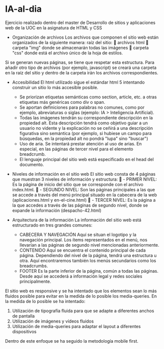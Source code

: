 # IA-al-dia
Ejercicio realizado dentro del master de Desarrollo de sitios y aplicaciones web de la UOC en la asignatura de HTML y CSS

- Organización de archivos
Los archivos que componen el sitio web están organizados de la siguiente manera:
raíz del sitio:
	archivos html
	carpeta "img" donde se almacenarán todas las imágenes
	carpeta "css" donde está el archivo único de la hoja de estilos.

Si se generan nuevas páginas, se tiene que respetar esta estructura. Para añadir otro tipo de archivos (por ejemplo, javascript) se creará una carpeta en la raíz del sitio y dentro de la carpeta irán los archivos correspondientes.


- Accesibilidad
El html utilizado sigue el estándar html 5 intentando construir un sitio lo más accesible posible.
  - Se priorizan etiquetas semánticas como section, article, etc. a otras etiquetas más genéricas como div o span.
  - Se aportan definiciones para palabras no comunes, como por ejemplo, abreviaturas o siglas (ejemplo: IA > Inteligencia Artificial).
  - Todas las imágenes tendrán su correspondiente descripción en la propiedad alt. Esta descripción tendrá como objetivo guiar a un usuario no vidente y la explicación no se ceñirá   a una descripción figurativa sino semántica (por ejemplo, si hubiese un campo para búsquedas, en la propiedad alt no pondrá "lupa" sino "buscar")
  - Uso de aria. Se intentará prestar atención al uso de arias. En especial, en las páginas de tercer nivel para el elemento breadcrumb.
  - El lenguaje principal del sitio web está especificado en el head del documento.


- Niveles de información en el sitio web
El sitio web consta de 4 páginas que muestran 3 niveles de información y estructura:
	- PRIMER NIVEL: Es la página de inicio del sitio que se corresponde con el archivo index.html. 
	- SEGUNDO NIVEL: Son las páginas principales a las que se accede a través del menú principal situado en la cabecera de la web (aplicaciones.html y en-el-cine.html)
	- TERCER NIVEL: Es la página a la que accedes a través de las páginas de segundo nivel, donde se expande la información (despacho-42.html)


- Arquitectura de la información
La información del sitio web está estructurado en tres grandes comunes:
  - CABECERA Y NAVEGACIÓN
  Aquí se situan el logotipo y la navegación principal. Los ítems representados en el menú, nos llevarían a las páginas de segundo nivel mencionadas anteriormente.
  - CONTENIDO
  Aquí se encuentra el contenido principal de cada página. Dependiendo del nivel de la página, tendrá una estructura u otra. 
  Aquí encontraremos también los menús secundarios como los breadcrumbs.
  - FOOTER
  Es la parte inferior de la página, común a todas las páginas. Desde aquí se accederá a información legal y redes sociales principalmente. 

El sitio web es responsive y se ha intentado que los elementos sean lo más fluidos posible para evitar en la medida de lo posible los media-queries. En la medida de lo posible se ha intentado:
1.	Utilización de tipografía fluida para que se adapte a diferentes anchos de pantalla
2.	Utilización de imágenes y vídeos fluidos
3.	Utilización de media-queries para adaptar el layout a diferentes dispositivos 

Dentro de este enfoque se ha seguido la metodología mobile first.



